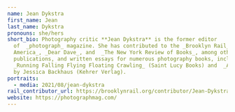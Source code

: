 ```yaml
---
name: Jean Dykstra
first_name: Jean
last_name: Dykstra
pronouns: she/hers
short_bio: Photography critic **Jean Dykstra** is the former editor
  of  _photograph_ magazine. She has contributed to the _Brooklyn Rail_, _Art in
  America_, _Dear Dave_, and  _The New York Review of Books_, among other
  publications, and written essays for numerous photography books, including
  _Running Falling Flying Floating Crawling_ (Saint Lucy Books) and  _A Trilogy_
  by Jessica Backhaus (Kehrer Verlag).
portraits:
  - media: 2021/08/jean-dykstra
rail_contributor_url: https://brooklynrail.org/contributor/Jean-Dykstra
website: https://photographmag.com/
---
```

